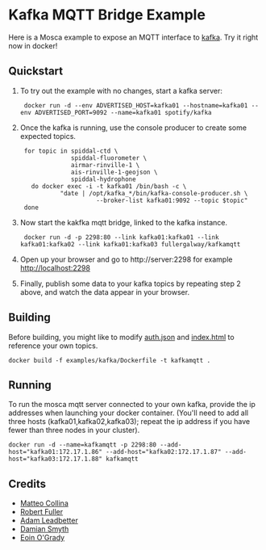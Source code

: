 Kafka MQTT Bridge Example
=========================

Here is a Mosca example to expose an MQTT interface to [kafka](//kafka.apache.org). Try it right now in docker!

Quickstart
----------

1. To try out the example with no changes, start a kafka server:

        docker run -d --env ADVERTISED_HOST=kafka01 --hostname=kafka01 --env ADVERTISED_PORT=9092 --name=kafka01 spotify/kafka

2. Once the kafka is running, use the console producer to create some expected topics.

        for topic in spiddal-ctd \
                     spiddal-fluorometer \
                     airmar-rinville-1 \
                     ais-rinville-1-geojson \
                     spiddal-hydrophone
          do docker exec -i -t kafka01 /bin/bash -c \
                  "date | /opt/kafka_*/bin/kafka-console-producer.sh \
                            --broker-list kafka01:9092 --topic $topic"
        done

3. Now start the kakfka mqtt bridge, linked to the kafka instance.

        docker run -d -p 2298:80 --link kafka01:kafka01 --link kafka01:kafka02 --link kafka01:kafka03 fullergalway/kafkamqtt

4. Open up your browser and go to http://server:2298 for example [http://localhost:2298](http://localhost:2298)

5. Finally, publish some data to your kafka topics by repeating step 2 above, and watch the data appear in your browser.

Building
--------

Before building, you might like to modify [auth.json](auth.json) and [index.html](index.html) to reference your own topics.

    docker build -f examples/kafka/Dockerfile -t kafkamqtt .


Running
--------

To run the mosca mqtt server connected to your own kafka, provide the ip addresses when launching your docker container. (You'll need to add all three hosts (kafka01,kafka02,kafka03); repeat the ip address if you have fewer than three nodes in your cluster).

    docker run -d --name=kafkamqtt -p 2298:80 --add-host="kafka01:172.17.1.86" --add-host="kafka02:172.17.1.87" --add-host="kafka03:172.17.1.88" kafkamqtt


Credits
-------

* [Matteo Collina](//twitter.com/matteocollina)
* [Robert Fuller](//github.com/fullergalway)
* [Adam Leadbetter](//twitter.com/adamleadbetter)
* [Damian Smyth](//ie.linkedin.com/in/damian-smyth-4b85563)
* [Eoin O'Grady](//ie.linkedin.com/in/eoin-o-grady-6177b)
